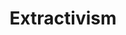 ---
layout: module
num: 10
title: Extractivism
type: lecture
draft: 0
group: 5
show_schedule: 1
due_date: 2024-02-08
slides:
  - url: https://docs.google.com/presentation/d/1xJC-GnKA_nvKEuNdKRcwvDCAfvCGI11tMVQ1kp0s6eA/edit?usp=sharing
    title: Extractivism
readings:
  - title: Atlas of AI
    url: https://canvas.northwestern.edu/files/18094999/
    author: Crawford, K.
    date: 2021
    source: Yale University Press
    notes: "Important to note here the missing citations in Crawford's work from several Data & Society lab members who researched and brought up ideas from the book prior to Crawford's writing. See some <a href='https://twitter.com/SmithaKhorana/status/1431728246354231300'>details here</a>."
--- 